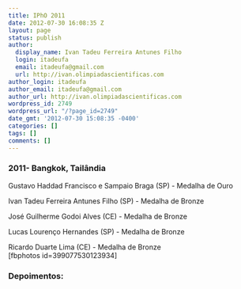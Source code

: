 ```yaml
---
title: IPhO 2011
date: 2012-07-30 16:08:35 Z
layout: page
status: publish
author:
  display_name: Ivan Tadeu Ferreira Antunes Filho
  login: itadeufa
  email: itadeufa@gmail.com
  url: http://ivan.olimpiadascientificas.com
author_login: itadeufa
author_email: itadeufa@gmail.com
author_url: http://ivan.olimpiadascientificas.com
wordpress_id: 2749
wordpress_url: "/?page_id=2749"
date_gmt: '2012-07-30 15:08:35 -0400'
categories: []
tags: []
comments: []
---
```


### 2011- Bangkok, Tailândia

  
Gustavo Haddad Francisco e Sampaio Braga (SP) - Medalha de Ouro

 Ivan Tadeu Ferreira Antunes Filho (SP) - Medalha de Bronze

José Guilherme Godoi Alves (CE) - Medalha de Bronze

Lucas Lourenço Hernandes (SP) - Medalha de Bronze

Ricardo Duarte Lima (CE) - Medalha de Bronze  
 \[fbphotos id=399077530123934\]

### Depoimentos:



 
